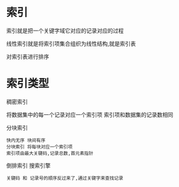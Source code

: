 

# 索引

索引就是把一个关键字域它对应的记录对应的过程

线性索引就是将索引项集合组织为线性结构,就是索引表

对索引表进行排序


# 索引类型

稠密索引

将数据集中的每一个记录对应一个索引项
索引项和数据集的记录数相同



分块索引

    快内无序 块间有序
    分块索引 将每块对应一个索引项 
    索引项由最大关键码,记录总数,首元素指针


倒排索引
    搜索引擎
    
    关键码 和 记录号的顺序反过来了,通过关键字来查找记录
    
    
    
